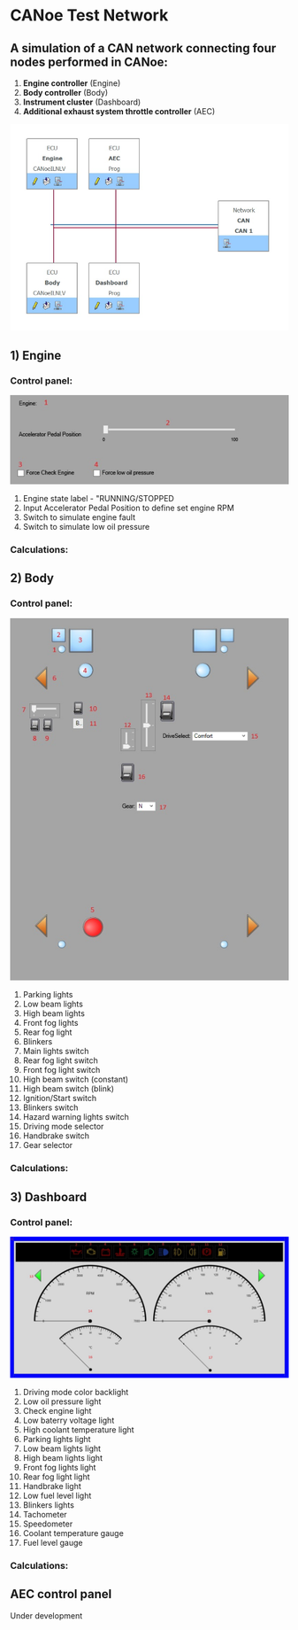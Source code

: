 # CANoe Test Network
## A simulation of a CAN network connecting four nodes performed in CANoe:
1) **Engine controller** (Engine)
2) **Body controller** (Body)
3) **Instrument cluster** (Dashboard)
4) **Additional exhaust system throttle controller** (AEC)

![Bus diagram](Images/README/bus_diagram.jpg)

## 1) Engine
### Control panel:
![EngineControlPanel](Images/README/EnginePanel.jpg)
1) Engine state label - "RUNNING/STOPPED
2) Input Accelerator Pedal Position to define set engine RPM
3) Switch to simulate engine fault
4) Switch to simulate low oil pressure

### Calculations:

## 2) Body
### Control panel:
![BodyControlPanel](Images/README/BodyPanel.jpg)
1) Parking lights
2) Low beam lights
3) High beam lights
4) Front fog lights
5) Rear fog light
6) Blinkers
7) Main lights switch
8) Rear fog light switch
9) Front fog light switch
10) High beam switch (constant)
11) High beam switch (blink)
12) Ignition/Start switch
13) Blinkers switch
14) Hazard warning lights switch
15) Driving mode selector
16) Handbrake switch
17) Gear selector

### Calculations:

## 3) Dashboard 
### Control panel:
![DashboardControlPanel](Images/README/DashboardPanel.jpg)
1) Driving mode color backlight
2) Low oil pressure light
3) Check engine light
4) Low baterry voltage light
5) High coolant temperature light
6) Parking lights light
7) Low beam lights light
8) High beam lights light
9) Front fog lights light
10) Rear fog light light
11) Handbrake light
12) Low fuel level light
13) Blinkers lights
14) Tachometer
15) Speedometer
16) Coolant temperature gauge
17) Fuel level gauge

### Calculations:

## AEC control panel 
Under development
